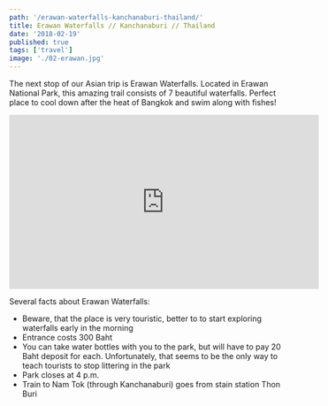 ```yaml
---
path: '/erawan-waterfalls-kanchanaburi-thailand/'
title: Erawan Waterfalls // Kanchanaburi // Thailand
date: '2018-02-19'
published: true
tags: ['travel']
image: './02-erawan.jpg'
---
```


The next stop of our Asian trip is Erawan Waterfalls. Located in Erawan National Park, this amazing trail consists of 7 beautiful waterfalls. Perfect place to cool down after the heat of Bangkok and swim along with fishes!

<iframe width="560" height="315" src="https://www.youtube.com/embed/I6CX38xqVXE?rel=0" frameborder="0" allow="autoplay; encrypted-media" allowfullscreen></iframe>

Several facts about Erawan Waterfalls:

* Beware, that the place is very touristic, better to to start exploring waterfalls early in the morning
* Entrance costs 300 Baht
* You can take water bottles with you to the park, but will have to pay 20 Baht deposit for each. Unfortunately, that seems to be the only way to teach tourists to stop littering in the park
* Park closes at 4 p.m.
* Train to Nam Tok (through Kanchanaburi) goes from stain station Thon Buri

